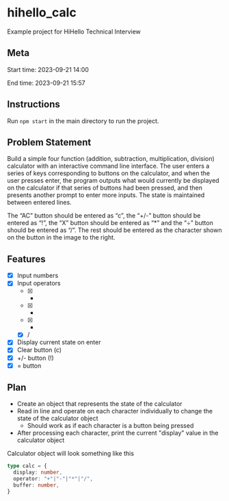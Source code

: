 # hihello_calc
Example project for HiHello Technical Interview


## Meta
Start time: 2023-09-21 14:00

End time: 2023-09-21 15:57

## Instructions

Run `npm start` in the main directory to run the project.

## Problem Statement
Build a simple four function (addition, subtraction, multiplication,
division) calculator with an interactive command line interface.
The user enters a series of keys corresponding to buttons on the
calculator, and when the user presses enter, the program outputs
what would currently be displayed on the calculator if that series
of buttons had been pressed, and then presents another prompt to
enter more inputs.  The state is maintained between entered lines.

The “AC” button should be entered as “c”, the “+/-” button should
be entered as “!”, the “X” button should be entered as “*” and the
“÷” button should be entered as “/”.  The rest should be entered as
the character shown on the button in the image to the right.

## Features
- [x] Input numbers
- [x] Input operators
  - [x] +
  - [x] -
  - [x] *
  - [x] /
- [x] Display current state on enter
- [x] Clear button (c)
- [x] +/- button (!)
- [x] = button

## Plan

- Create an object that represents the state of the calculator
- Read in line and operate on each character individually to change the state of the calculator object
  - Should work as if each character is a button being pressed
- After processing each character, print the current "display" value in the calculator object


Calculator object will look something like this

```ts
type calc = {
  display: number,
  operator: "+"|"-"|"*"|"/",
  buffer: number,
}
```
